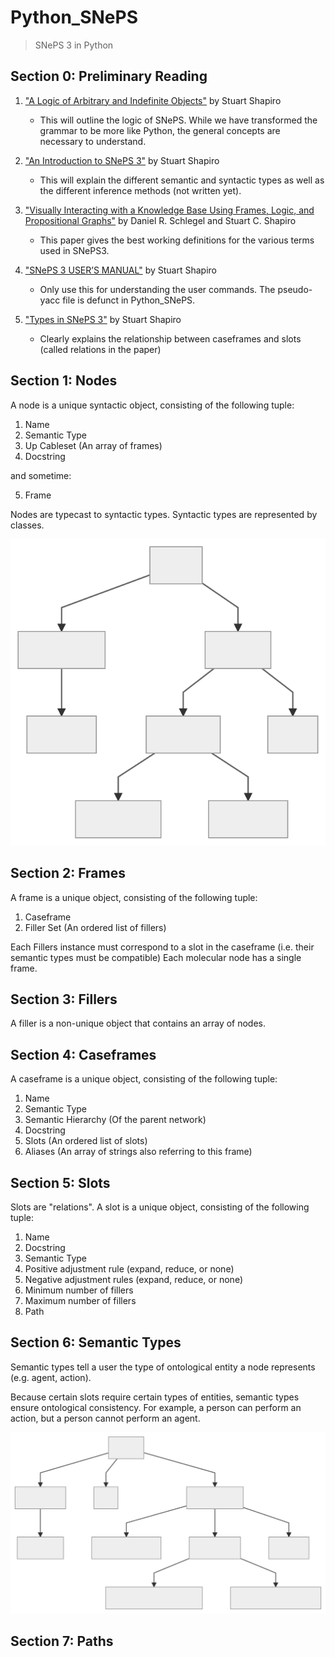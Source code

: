 # Python_SNePS
> SNePS 3 in Python

## Section 0: Preliminary Reading
1. ["A Logic of Arbitrary and Indefinite Objects"](https://www.aaai.org/Papers/KR/2004/KR04-059.pdf) by Stuart Shapiro
    * This will outline the logic of SNePS. While we have transformed the grammar to be more like Python, the general concepts are necessary to understand.

2. ["An Introduction to SNePS 3"](https://cse.buffalo.edu/~shapiro/Papers/sneps3intro.pdf) by Stuart Shapiro
    * This will explain the different semantic and syntactic types as well as the different inference methods (not written yet).

3. ["Visually Interacting with a Knowledge Base Using Frames, Logic, and Propositional Graphs"](https://cse.buffalo.edu/~shapiro/Papers/schsha2011b.pdf) by Daniel R. Schlegel and Stuart C. Shapiro
    * This paper gives the best working definitions for the various terms used in SNePS3.

4. ["SNePS 3 USER’S MANUAL"](https://cse.buffalo.edu/sneps/Projects/sneps3manual.pdf) by Stuart Shapiro
    * Only use this for understanding the user commands. The pseudo-yacc file is defunct in Python_SNePS.

5. ["Types in SNePS 3"](https://cse.buffalo.edu/~shapiro/Talks/TypesInSneps3.pdf) by Stuart Shapiro
    * Clearly explains the relationship between caseframes and slots (called relations in the paper)

## Section 1: Nodes

A node is a unique syntactic object, consisting of the following tuple:
1. Name
2. Semantic Type
3. Up Cableset (An array of frames)
4. Docstring

and sometime:

5. Frame

Nodes are typecast to syntactic types. Syntactic types are represented by classes.

![Syntactic Types](https://raw.githubusercontent.com/acampbel-hamilton/Python_SNePS/master/assets/syntactic.svg)

## Section 2: Frames

A frame is a unique object, consisting of the following tuple:
1. Caseframe
2. Filler Set (An ordered list of fillers)

Each Fillers instance must correspond to a slot in the caseframe (i.e. their semantic types must be compatible)
Each molecular node has a single frame.

## Section 3: Fillers

A filler is a non-unique object that contains an array of nodes.

## Section 4: Caseframes

A caseframe is a unique object, consisting of the following tuple:
1. Name
2. Semantic Type
3. Semantic Hierarchy (Of the parent network)
4. Docstring
5. Slots (An ordered list of slots)
6. Aliases (An array of strings also referring to this frame)

## Section 5: Slots

Slots are "relations". A slot is a unique object, consisting of the following tuple:
1. Name
2. Docstring
3. Semantic Type
4. Positive adjustment rule (expand, reduce, or none)
5. Negative adjustment rules (expand, reduce, or none)
6. Minimum number of fillers
7. Maximum number of fillers
8. Path

## Section 6: Semantic Types

Semantic types tell a user the type of ontological entity a node represents (e.g. agent, action).

Because certain slots require certain types of entities, semantic types ensure ontological consistency. For example, a person can perform an action, but a person cannot perform an agent.

![Semantic Types](https://raw.githubusercontent.com/acampbel-hamilton/Python_SNePS/master/assets/semantic.svg)

## Section 7: Paths
